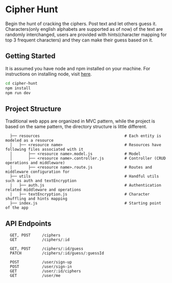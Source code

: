 # Cipher Hunt
Begin the hunt of cracking the ciphers. Post text and let others guess it. Characters(only english alphabets are supported as of now) of the text are randomly interchanged, users are provided with hints(character mapping for top 3 frequent characters) and they can make their guess based on it.

## Getting Started
It is assumed you have node and npm installed on your machine. For instructions on installing node, visit [here](https://nodejs.org/en/download/).
```bash
cd cipher-hunt
npm install
npm run dev
```

## Project Structure
Traditional web apps are organized in MVC pattern, while the project is based on the same pattern, the directory structure is little different.
```
  ├── resources                                     # Each entity is modeled as a resource
  │   ├── <resource name>                           # Resources have following files associated with it
  │       ├── <resource name>.model.js              # Model
  │       ├── <resource name>.controller.js         # Controller (CRUD operations and middleware)
  |       ├── <resource name>.route.js              # Routes and middleware configuration for
  ├── utils                                         # Handful utils such as auth and textEncryption
  |   ├── auth.js                                   # Authentication related middleware and operations
  |   ├── textEncryption.js                         # Character shuffling and hints mapping
  ├── index.js                                      # Starting point of the app
```

## API Endpoints
```
  GET, POST     /ciphers
  GET           /ciphers/:id
  
  GET, POST     /ciphers/:id/guess
  PATCH         /ciphers/:id/guess/:guessId
  
  POST          /user/sign-up
  POST          /user/sign-in
  GET           /user/:id/ciphers
  GET           /user/me
```

